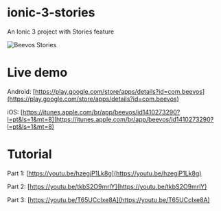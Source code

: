 # ionic-3-stories
An Ionic 3 project with Stories feature

![Beevos Stories](https://j.gifs.com/VAmrB9.gif)

# Live demo
Android: [https://play.google.com/store/apps/details?id=com.beevos](https://play.google.com/store/apps/details?id=com.beevos)

iOS: [https://itunes.apple.com/br/app/beevos/id1410273290?l=pt&ls=1&mt=8](https://itunes.apple.com/br/app/beevos/id1410273290?l=pt&ls=1&mt=8)

# Tutorial
Part 1: [https://youtu.be/hzegjP1Lk8g](https://youtu.be/hzegjP1Lk8g)

Part 2: [https://youtu.be/tkbS2O9mrlY](https://youtu.be/tkbS2O9mrlY)

Part 3: [https://youtu.be/T65UCcIxe8A](https://youtu.be/T65UCcIxe8A)
